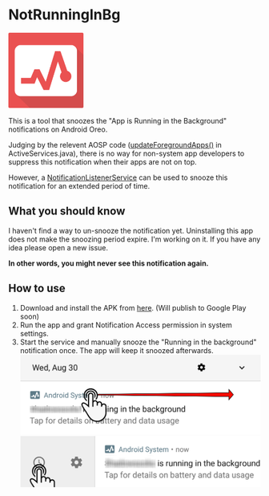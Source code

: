 # NotRunningInBg
<img src="https://raw.githubusercontent.com/LvWind/NotRunningInBg/master/art/logo.png" width="150" height="150"/>

This is a tool that snoozes the "App is Running in the Background" notifications on Android Oreo.

Judging by the relevent AOSP code ([updateForegroundApps()](https://github.com/android/platform_frameworks_base/blob/b056324630b8adfeb38393bcab49f3b9c720f4fd/services/core/java/com/android/server/am/ActiveServices.java#L790) in ActiveServices.java), there is no way for non-system app developers to suppress this notification when their apps are not on top. 

However, a [NotificationListenerService](https://developer.android.com/reference/android/service/notification/NotificationListenerService.html#snoozeNotification) can be used to snooze this notification for an extended period of time.


## What you should know
I haven't find a way to un-snooze the notification yet. Uninstalling this app does not make the snoozing period expire. I'm working on it. If you have any idea please open a new issue.

**In other words, you might never see this notification again.**


## How to use
1. Download and install the APK from [here](https://github.com/LvWind/NotRunningInBg/releases). (Will publish to Google Play soon)
2. Run the app and grant Notification Access permission in system settings.
3. Start the service and manually snooze the "Running in the background" notification once. The app will keep it snoozed afterwards.
![](https://raw.githubusercontent.com/LvWind/NotRunningInBg/master/app/src/main/res/drawable/step1.png)
![](https://raw.githubusercontent.com/LvWind/NotRunningInBg/master/app/src/main/res/drawable/step2.png)
